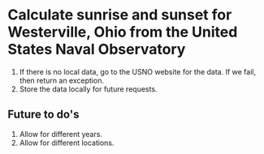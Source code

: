 # Calculate sunrise and sunset for Westerville, Ohio from the United States Naval Observatory

1. If there is no local data, go to the USNO website for the data. If
we fail, then return an exception.
1. Store the data locally for future requests.

## Future to do's

1. Allow for different years.
1. Allow for different locations.
